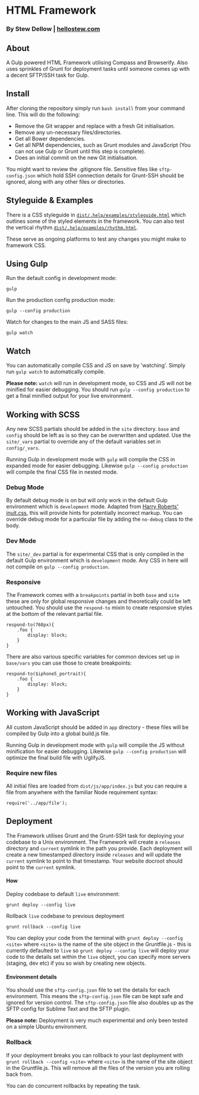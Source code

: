# HTML Framework
### By Stew Dellow | [hellostew.com](http://hellostew.com/ "Creative Web Developer")

## About
A Gulp powered HTML Framework utilising Compass and Browserify. Also uses sprinkles of Grunt for deployment tasks until someone comes up with a decent SFTP/SSH task for Gulp.

## Install
After cloning the repository simply run `bash install` from your command line. This will do the following:

- Remove the Git wrapper and replace with a fresh Git initialisation.
- Remove any un-necessary files/directories.
- Get all Bower dependencies.
- Get all NPM dependencies, such as Grunt modules and JavaScript (You can not use Gulp or Grunt until this step is complete).
- Does an initial commit on the new Git initialisation.

You might want to review the .gitignore file. Sensitive files like `sftp-config.json` which hold SSH connection details for Grunt-SSH should be ignored, along with any other files or directories.

## Styleguide & Examples
There is a CSS styleguide in [`dist/.help/examples/styleguide.html`](dist/.help/examples/styleguide.html) which outlines some of the styled elements in the framework. You can also test the vertical rhythm [`dist/.help/examples/rhythm.html`](dist/.help/examples/rhythm.html).

These serve as ongoing platforms to test any changes you might make to framework CSS.

## Using Gulp
Run the default config in development mode:

	gulp
Run the production config production mode:

	gulp --config production
Watch for changes to the main JS and SASS files:

	gulp watch

## Watch
You can automatically compile CSS and JS on save by 'watching'. Simply run `gulp watch` to automatically compile.

__Please note:__ `watch` will run in development mode, so CSS and JS will not be minified for easier debugging. You should run `gulp --config production` to get a final minified output for your live environment.

## Working with SCSS
Any new SCSS partials should be added in the `site` directory. `base` and `config` should be left as is so they can be overwritten and updated. Use the `site/_vars` partial to override any of the default variables set in `config/_vars`.

Running Gulp in development mode with `gulp` will compile the CSS in expanded mode for easier debugging. Likewise `gulp --config production` will compile the final CSS file in nested mode.

### Debug Mode
By default debug mode is on but will only work in the default Gulp environment which is `development` mode. Adapted from [Harry Roberts' inuit.css](https://github.com/csswizardry/inuit.css), this will provide hints for potentially incorrect markup. You can override debug mode for a particular file by adding the `no-debug` class to the body.

### Dev Mode
The `site/_dev` partial is for experimental CSS that is only compiled in the default Gulp environment which is `development` mode. Any CSS in here will not compile on `gulp --config production`.

### Responsive
The Framework comes with a `breakpoints` partial in both `base` and `site` these are only for global responsive changes and theoretically could be left untouched. You should use the `respond-to` mixin to create responsive styles at the bottom of the relevant partial file.

	respond-to(768px){
		.foo {
			display: block;
		}
	}

There are also various specific variables for common devices set up in `base/vars` you can use those to create breakpoints:

	respond-to($iphone5_portrait){
		.foo {
			display: block;
		}
	}

## Working with JavaScript
All custom JavaScript should be added in `app` directory - these files will be compiled by Gulp into a global build.js file.

Running Gulp in development mode with `gulp` will compile the JS without minification for easier debugging. Likewise `gulp --config production` will optimize the final build file with UglifyJS.

### Require new files
All initial files are loaded from `dist/js/app/index.js` but you can require a file from anywhere with the familiar Node requirement syntax:

	require('../app/file');

## Deployment

The Framework utilises Grunt and the Grunt-SSH task for deploying your codebase to a Unix environment. The Framework will create a `releases` directory and `current` symlink in the path you provide. Each deployment will create a new timestamped directory inside `releases` and will update the `current` symlink to point to that timestamp. Your website docroot should point to the `current` symlink.

#### How
Deploy codebase to default `live` environment:

	grunt deploy --config live

Rollback `live` codebase to previous deployment

	grunt rollback --config live

You can deploy your code from the terminal with `grunt deploy --config <site>` where `<site>` is the name of the site object in the Gruntfile.js - this is currently defaulted to `live` so `grunt deploy --config live` will deploy your code to the details set within the `live` object, you can specify more servers (staging, dev etc) if you so wish by creating new objects.

#### Environment details
You should use the `sftp-config.json` file to set the details for each environment. This means the `sftp-config.json` file can be kept safe and ignored for version control. The `sftp-config.json` file also doubles up as the SFTP config for Sublime Text and the SFTP plugin.

__Please note:__ Deployment is very much experimental and only been tested on a simple Ubuntu environment.

### Rollback
If your deployment breaks you can rollback to your last deployment with `grunt rollback --config <site>` where `<site>` is the name of the site object in the Gruntfile.js. This will remove all the files of the version you are rolling back from.

You can do concurrent rollbacks by repeating the task.
